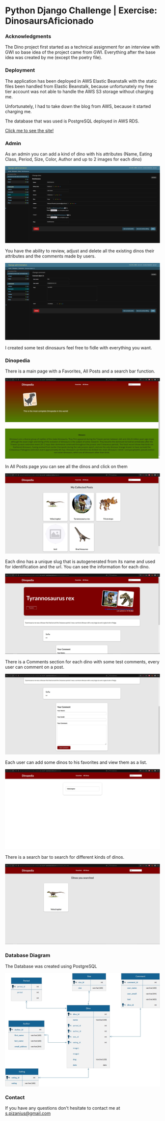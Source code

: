 # Python Django Challenge | Exercise: DinosaursAficionado

### Acknowledgments 
The Dino project first started as a technical assignment for an interview with GWI so base idea of the project came
from GWI. Everything after the base idea was created by me (except the poetry file).

### Deployment
The application has been deployed in AWS Elastic Beanstalk with the static files been handled from Elastic Beanstalk,
because unfortunately my free tier account was not able to handle the AWS S3 storage without charging me.

Unfortunately, I had to take down the blog from AWS, because it started charging me.

The database that was used is PostgreSQL deployed in AWS RDS. 

[Click me to see the site!](http://djangodinopediablog-env.eba-umebnduf.eu-south-1.elasticbeanstalk.com/)

### Admin
As an admin you can add a kind of dino with his attributes (Name, Eating Class, Period, 
Size, Color, Author and up to 2 images for each dino)

![Dino Admin](readme_img/dino_admin.jpg)

You have the ability to review, adjust and delete all the existing dinos their attributes
and the comments made by users.

![Dino Admin 2](readme_img/dino_admin_2.jpg)

I created some test dinosaurs feel free to fidle with everything you want.

### Dinopedia

There is a main page with a Favorites, All Posts and a search bar function.

![Dino View Main](readme_img/dino_view_main.jpg)

In All Posts page you can see all the dinos and click on them

![Dino View All](readme_img/dino_view_posts.jpg)

Each dino has a unique slug that is autogenerated from its name and used for identification and the url.
You can see the information for each dino.

![Dino View Post](readme_img/dino_view_post.jpg)

There is a Comments section for each dino with some test comments, every user can comment on a post.

![Dino View Post Comment](readme_img/dino_view_post_comment.jpg)

Each user can add some dinos to his favorites and view them as a list.

![Dino View Favorites](readme_img/dino_view_favorites.jpg)

There is a search bar to search for different kinds of dinos.

![Dino View Search](readme_img/dino_view_search.jpg)

### Database Diagram

The Database was created using PostgreSQL

![Diagram for the dino Database](readme_img/dino_db.jpg)

### Contact
If you have any questions don't hesitate to contact me at <s.pizanius@gmail.com>


